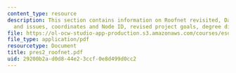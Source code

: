 ```yaml
---
content_type: resource
description: This section contains information on Roofnet revisited, Data inconsistencies
  and issues, coordinates and Node ID, revised project goals, degree distribution.
file: https://ol-ocw-studio-app-production.s3.amazonaws.com/courses/esd-342-advanced-system-architecture-spring-2006/29200b2ad0d844e23ccf0e8d499d0cc2_pres2_roofnet.pdf
file_type: application/pdf
resourcetype: Document
title: pres2_roofnet.pdf
uid: 29200b2a-d0d8-44e2-3ccf-0e8d499d0cc2
---
```

